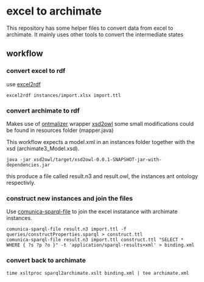 # excel to archimate

This repository has some helper files to convert data from excel to archimate.
It mainly uses other tools to convert the intermediate states


## workflow

### convert excel to rdf
use [excel2rdf](https://github.com/edmondchuc/excel2rdf)

```
excel2rdf instances/import.xlsx import.ttl
```
 
### convert archimate to rdf
Makes use of [ontmalizer](https://github.com/btotr/ontmalizer) wrapper [xsd2owl](https://github.com/mudrod/xsd2owl) 
some small modifications could be found in resources folder (mapper.java)

This workflow expects a model.xml in an instances folder together with the xsd (archimate3_Model.xsd). 

```
java -jar xsd2owl/target/xsd2owl-0.0.1-SNAPSHOT-jar-with-dependencies.jar
```
this produce a file called result.n3 and result.owl, the instances ant ontology respectivly.

### construct new instances and join the files
Use [comunica-sparql-file](https://comunica.dev/docs/query/getting_started/query_cli_file/) to join the excel instatance with archimate instances. 

```
comunica-sparql-file result.n3 import.ttl -f queries/constructProperties.sparql > construct.ttl
comunica-sparql-file result.n3 import.ttl construct.ttl "SELECT * WHERE { ?s ?p ?o }" -t 'application/sparql-results+xml' > binding.xml
```
 
### convert back to archimate
```
time xsltproc sparql2archimate.xslt binding.xml | tee archimate.xml
```

